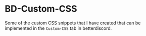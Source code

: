 # BD-Custom-CSS
Some of the custom CSS snippets that I have created that can be implemented in the `Custom-CSS` tab in betterdiscord. 

